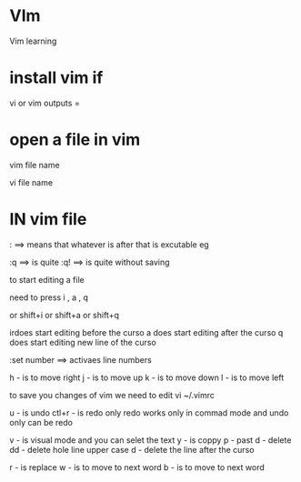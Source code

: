 # VIm
Vim learning 


# install vim if 

vi or vim outputs =


# open a file in vim

vim file name 

vi file name


# IN vim file 
:  ==> means that whatever is after that is excutable 
eg 

:q ==> is quite 
:q! ==> is quite without saving 

to start editing a file 

need to press i , a , q

or shift+i or shift+a or shift+q

irdoes start editing before the curso 
a does start editing after the curso 
q does start editing new line of the curso 


:set number ==> activaes line numbers 

h - is to move right 
j - is to move up 
k - is to move down
l - is to move left

to save you changes of vim we need to edit vi ~/.vimrc



u - is undo 
ctl+r - is redo 
only redo works only in commad mode and undo only can be redo 


v - is visual mode 
and you can selet the text 
y - is coppy 
p - past 
d - delete
dd - delete hole line
upper case d - delete the line after the curso 

r - is replace
w - is to move to next word
b - is to move to next word






































